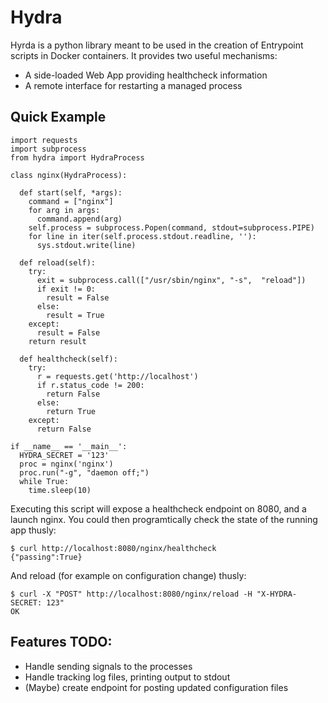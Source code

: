 # Hydra
Hyrda is a python library meant to be used in the creation of Entrypoint scripts in Docker containers. It provides two useful mechanisms:

* A side-loaded Web App providing healthcheck information
* A remote interface for restarting a managed process

## Quick Example
```
import requests
import subprocess
from hydra import HydraProcess 

class nginx(HydraProcess):

  def start(self, *args):
    command = ["nginx"]
    for arg in args:
      command.append(arg)
    self.process = subprocess.Popen(command, stdout=subprocess.PIPE)
    for line in iter(self.process.stdout.readline, ''):
      sys.stdout.write(line)

  def reload(self):
    try:
      exit = subprocess.call(["/usr/sbin/nginx", "-s",  "reload"])
      if exit != 0:
        result = False
      else:
        result = True
    except:
      result = False
    return result
    
  def healthcheck(self):
    try:
      r = requests.get('http://localhost')
      if r.status_code != 200:
        return False
      else:
        return True
    except:
      return False

if __name__ == '__main__':
  HYDRA_SECRET = '123'
  proc = nginx('nginx')
  proc.run("-g", "daemon off;")
  while True:
    time.sleep(10)
```

Executing this script will expose a healthcheck endpoint on 8080, and a launch nginx. You could then programtically check the state of the running app thusly:
```
$ curl http://localhost:8080/nginx/healthcheck
{"passing":True}
```
And reload (for example on configuration change) thusly:

```
$ curl -X "POST" http://localhost:8080/nginx/reload -H "X-HYDRA-SECRET: 123"
OK
```

## Features TODO:
* Handle sending signals to the processes
* Handle tracking log files, printing output to stdout
* (Maybe) create endpoint for posting updated configuration files

 
